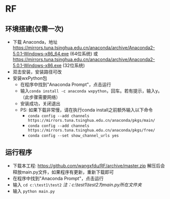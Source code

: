# RF

## 环境搭建(仅需一次)
* 下载 Anaconda，地址 https://mirrors.tuna.tsinghua.edu.cn/anaconda/archive/Anaconda2-5.0.1-Windows-x86_64.exe (64位系统) 或 https://mirrors.tuna.tsinghua.edu.cn/anaconda/archive/Anaconda2-5.0.1-Windows-x86.exe (32位系统)
* 双击安装，安装路径可改
* 安装wxPython包
  * 在程序中找到"Anaconda Prompt"，点击运行
  * 输入`conda install -c anaconda wxpython`，回车。若有提示，输入y。（此步骤需要网络）
  * 安装成功，关闭退出
  * PS: 如果下载非常慢，请在执行conda install之前额外输入以下命令
    * `conda config --add channels https://mirrors.tuna.tsinghua.edu.cn/anaconda/pkgs/main/`
    * `conda config --add channels https://mirrors.tuna.tsinghua.edu.cn/anaconda/pkgs/free/`
    * `conda config --set show_channel_urls yes`
## 运行程序
* 下载本工程: https://github.com/wangxfdu/RF/archive/master.zip 解压后会释放main.py文件，如果程序有更新，重新下载即可
* 在程序中找到"Anaconda Prompt"，点击运行
* 输入 `cd c:\test1\test2` _注：c:\test1\test2为main.py所在文件夹_
* 输入 `python main.py`
